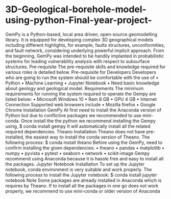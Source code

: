 # 3D-Geological-borehole-model-using-python-Final-year-project-
GemPy is a Python-based, local area driven, open-source geomodelling library. It is equipped for 
developing complex 3D geographical models including different highlights, for example, faults 
structures, unconformities, and fault network, considering underlying powerful implicit approach. 
From the beginning, GemPy was intended to be handily implanted in probabilistic systems for 
leading vulnerability analysis with respect to subsurface structures.
Pre-requisite 
The pre-requisite skills and knowledge required for various roles is detailed below.
Pre-requisite for Developers
Developers who are going to run the system should be comfortable with the use of 
• Python
• Machine Learning
• Jupyter Notebook
• Need basic knowledge about geology and geological model.
Requirements
The minimum requirements for running the system required to operate the Gempy are listed 
below:
• Microsoft Windows 10
• Ram 8 GB
• GPU 4 GB
• Internet Connection 
Supported web browsers include
• Mozilla firefox
• Google Chrome
Installation GemPy
At first need to install the Anaconda version of Python but due to conflictive packages we 
recommended to use mini-conda. Once install the the python we recommend installing the 
Gempy using,
$ conda install gempy
It will automatically install all the related required dependencies.
Theano Installation
Theano does not have pre-installed, the easiest way to install the conda version of Theano. The 
following process:
$ conda install theano
Before using the GemPy, need to confirm installing the given dependencies:
• theano
• pandas
• matplotlib
• numpy
• pyvista
• pytest
• seaborn
• network
• scikit-image
Gempy recommend using Anaconda because it is hassle free and easy to install all the packages.
Jupyter Notebook Installation
To set up the Jupyter notebook, conda environment is very suitable and work properly. The 
following process to install the Jupyter notebook:
$ conda install jupyter notebook
Note
Some packages are already installed in Anaconda which is requires by Theano. If to install all 
the packages in one go does not work properly, we recommend to use mini-conda or older 
version of Anaconda
